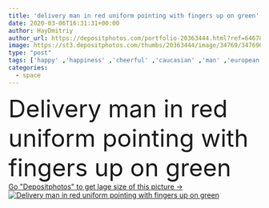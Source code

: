```yaml
---
title: 'delivery man in red uniform pointing with fingers up on green'
date: 2020-03-06T16:31:31+00:00
author: HayDmitriy
author_url: https://depositphotos.com/portfolio-20363444.html?ref=64678756
image: https://st3.depositphotos.com/thumbs/20363444/image/34769/347690944/api_thumb_450.jpg?forcejpeg=true
type: "post"
tags: ['happy' ,'happiness' ,'cheerful' ,'caucasian' ,'man' ,'european' ,'emotion' ,'service' ,'work' ,'emotional' ,'job' ,'delivery' ,'cap' ,'profession' ,'worker' ,'positive' ,'gesture' ,'courier' ,'professional occupation' ,'copy space' ,'one person' ,'Studio Shot' ,'Delivery Man' ,'red uniform' ,'point with fingers' ]
categories: 
  - space
---
```

<div aling="center">
            <font size="60"> Delivery man in red uniform pointing with fingers up on green</font>   
</div>
<div>
    <a href='https://st3.depositphotos.com/thumbs/20363444/image/34769/347690944/api_thumb_450.jpg?forcejpeg=true?ref=64678756' target=_blank > Go "Depositphotos" to get lage size of this picture ->
        <img href='https://st3.depositphotos.com/thumbs/20363444/image/34769/347690944/api_thumb_450.jpg?forcejpeg=true?ref=64678756' src='https://st3.depositphotos.com/20363444/34769/i/950/depositphotos_347690944-stock-photo-delivery-man-red-uniform-pointing.jpg?forcejpeg=true' alt='Delivery man in red uniform pointing with fingers up on green' >
    </a>
</div>
